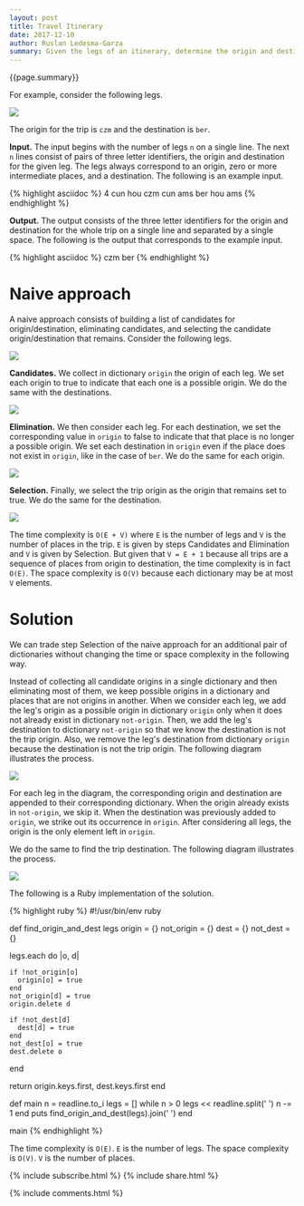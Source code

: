 ```yaml
---
layout: post
title: Travel Itinerary
date: 2017-12-10
author: Ruslan Ledesma-Garza
summary: Given the legs of an itinerary, determine the origin and destination of the trip.
---
```


{{page.summary}}

For example, consider the following legs.

![](/assets/2017-12-10-legs.png)

The origin for the trip is `czm` and the destination is `ber`.

**Input.**
The input begins with the number of legs `n` on a single line.  The
next `n` lines consist of pairs of three letter identifiers, the
origin and destination for the given leg.  The legs always
correspond to an origin, zero or more intermediate places, and a
destination.  The following is an example
input.

{% highlight asciidoc %}
4
cun hou
czm cun
ams ber
hou ams
{% endhighlight %}

**Output.**
The output consists of the three letter identifiers for the origin and
destination for the whole trip on a single line and separated by a
single space.  The following is the output that corresponds to the
example input.

{% highlight asciidoc %}
czm ber
{% endhighlight %}

# Naive approach

A naive approach consists of building a list of candidates for
origin/destination, eliminating candidates, and selecting the
candidate origin/destination that remains. Consider the following
legs.

![](/assets/2017-12-10-legs.png)

**Candidates.** We collect in dictionary `origin` the origin of each
leg.  We set each origin to true to indicate that each one is a
possible origin.  We do the same with the destinations.

![](/assets/2017-12-10-candidates.png)

**Elimination.** We then consider each leg.  For each destination, we
set the corresponding value in `origin` to false to indicate that that
place is no longer a possible origin.  We set each destination in
`origin` even if the place does not exist in `origin`, like in the
case of `ber`.  We do the same for each origin.

![](/assets/2017-12-10-elimination.png)

**Selection.** Finally, we select the trip origin as the origin that
remains set to true.  We do the same for the destination.

![](/assets/2017-12-10-selection.png)

The time complexity is `O(E + V)` where `E` is the number of legs and
`V` is the number of places in the trip.  `E` is given by steps
Candidates and Elimination and `V` is given by Selection.  But given
that `V = E + 1` because all trips are a sequence of places from
origin to destination, the time complexity is in fact `O(E)`.  The
space complexity is `O(V)` because each dictionary may be at most
`V` elements.

# Solution

We can trade step Selection of the naive approach for an additional
pair of dictionaries without changing the time or space complexity in
the following way.

Instead of collecting all candidate origins in a single dictionary and
then eliminating most of them, we keep possible origins in a dictionary
and places that are not origins in another.  When we consider each
leg, we add the leg's origin as a possible origin in dictionary
`origin` only when it does not already exist in dictionary
`not-origin`.  Then, we add the leg's destination to dictionary
`not-origin` so that we know the destination is not the trip origin.
Also, we remove the leg's destination from dictionary `origin` because
the destination is not the trip origin.  The following diagram
illustrates the process.

![](/assets/2017-12-10-solution-origin.png)

For each leg in the diagram, the corresponding origin and destination
are appended to their corresponding dictionary.  When the origin
already exists in `not-origin`, we skip it.  When the
destination was previously added to `origin`, we strike out its
occurrence in `origin`.  After considering all legs, the origin is the
only element left in `origin`.

We do the same to find the trip destination.  The following diagram
illustrates the process.

![](/assets/2017-12-10-solution-destination.png)

The following is a Ruby implementation of the solution.

{% highlight ruby %}
#!/usr/bin/env ruby

def find_origin_and_dest legs
  origin = {}
  not_origin = {}
  dest = {}
  not_dest = {}

  legs.each do |o, d|

    if !not_origin[o]
      origin[o] = true
    end
    not_origin[d] = true
    origin.delete d

    if !not_dest[d]
      dest[d] = true
    end
    not_dest[o] = true
    dest.delete o

  end

  return origin.keys.first, dest.keys.first
end

def main
  n = readline.to_i
  legs = []
  while n > 0
    legs << readline.split(' ')
    n -= 1
  end
  puts find_origin_and_dest(legs).join(' ')
end

main
{% endhighlight %}

The time complexity is `O(E)`.  `E` is the number of legs.  The space
complexity is `O(V)`.  `V` is the number of places.

{% include subscribe.html %}
{% include share.html %}

{% include comments.html %}
